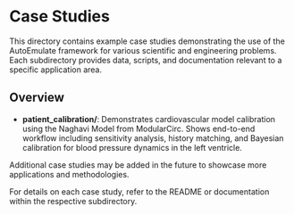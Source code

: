 # Case Studies

This directory contains example case studies demonstrating the use of the AutoEmulate framework for various scientific and engineering problems. Each subdirectory provides data, scripts, and documentation relevant to a specific application area.

## Overview
- **patient_calibration/**: Demonstrates cardiovascular model calibration using the Naghavi Model from ModularCirc. Shows end-to-end workflow including sensitivity analysis, history matching, and Bayesian calibration for blood pressure dynamics in the left ventricle.

Additional case studies may be added in the future to showcase more applications and methodologies.

For details on each case study, refer to the README or documentation within the respective subdirectory.
